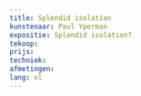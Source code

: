 ```yaml
---
title: Splendid isolation
kunstenaar: Paul Yperman
expositie: Splendid isolation?
tekoop: 
prijs: 
techniek: 
afmetingen: 
lang: nl
---
```


